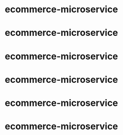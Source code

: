 # ecommerce-microservice
# ecommerce-microservice
# ecommerce-microservice
# ecommerce-microservice
# ecommerce-microservice
# ecommerce-microservice
